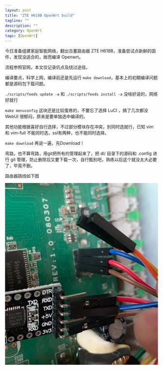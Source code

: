 ```yaml
---
layout: post
title: "ZTE H618B OpenWrt build"
tagline: ""
description: ""
category: OpenWrt
tags: [OpenWrt]
---
```


今日准备组建家庭智能网络，翻出古董路由器 ZTE H618B，准备尝试点新鲜的固件，发现没适合的，故而编译 Openwrt。

流程参照官网，本文仅记录坑点及绕过途径。

编译要点，科学上网，编译前还是先运行 `make download`，基本上的初期编译问题都是源码包下载问题。

`./scripts/feeds update -a` 和 `./scripts/feeds install -a` 没啥好说的，网络好就行

`make menuconfig` 这块还是比较蛋疼的，不要忘了选择 LuCI ，搞了几次都没 WebUI 很郁闷，原来是要单独选中编译的。

其他功能根据喜好自行选择，不过部分模块存在冲突，别同时选就行，已知 vim 和 vim-full 不能同时选，ssl有两种，也不能同时选择。

`make download` 再说一遍，先Download！

弯路，也不算弯路，用git把所有的管理起来了，把 dl/ 目录下的源码和 .config 进行 git 管理，防止删除后又要下载一次，自行甄别吧，熟练以后这个就没太大必要了，毕竟不删。

路由器跳线如下图

![跳线图](/imgs/openwrt.png)



